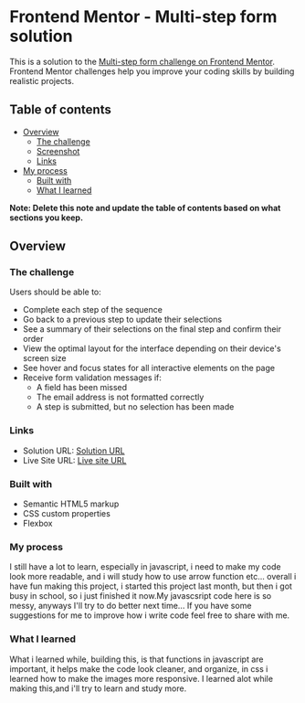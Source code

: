 # Frontend Mentor - Multi-step form solution

This is a solution to the [Multi-step form challenge on Frontend Mentor](https://www.frontendmentor.io/challenges/multistep-form-YVAnSdqQBJ). Frontend Mentor challenges help you improve your coding skills by building realistic projects.

## Table of contents

- [Overview](#overview)
  - [The challenge](#the-challenge)
  - [Screenshot](#screenshot)
  - [Links](#links)
- [My process](#my-process)
  - [Built with](#built-with)
  - [What I learned](#what-i-learned)

**Note: Delete this note and update the table of contents based on what sections you keep.**

## Overview

### The challenge

Users should be able to:

- Complete each step of the sequence
- Go back to a previous step to update their selections
- See a summary of their selections on the final step and confirm their order
- View the optimal layout for the interface depending on their device's screen size
- See hover and focus states for all interactive elements on the page
- Receive form validation messages if:
  - A field has been missed
  - The email address is not formatted correctly
  - A step is submitted, but no selection has been made

### Links

- Solution URL: [Solution URL]([(https://github.com/cout05/Frontend-Mentor-Multi-step-form))
- Live Site URL: [Live site URL](https://your-live-site-url.com)

### Built with

- Semantic HTML5 markup
- CSS custom properties
- Flexbox

### My process

I still have a lot to learn, especially in javascript, i need to make my code look more readable, and i will study how to use arrow function etc... overall i have fun making this project, i started this project last month, but then i got busy in school, so i just finished it now.My javascsript code here is so messy, anyways I'll try to do better next time... If you have some suggestions for me to improve how i write code feel free to share with me.

### What I learned

What i learned while, building this, is that functions in javascript are important, it helps make the code look cleaner, and organize, in css i learned how to make the images more responsive. I learned alot while making this,and i'll try to learn and study more.
